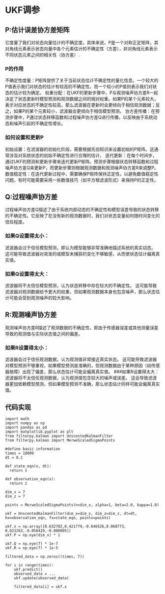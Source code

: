 # UKF调参
## P:估计误差协方差矩阵
它度量了我们对状态向量估计的不确定度。具体来说，P是一个对称正定矩阵，其对角线元素表示状态向量中各个元素估计的不确定性（方差），非对角线元素表示不同状态元素之间的相关性（协方差）.
### P的作用
不确定性度量：P矩阵提供了关于当前状态估计不确定性的量化信息。一个较大的P值表示我们对状态的估计有较高的不确定性，而一个较小的P值则表示我们对状态的估计较为确定。
权重分配：在UKF的更新步骤中，P与观测噪声协方差R一起决定了状态更新时模型预测和观测数据之间的相对权重。如果P的某个元素较大，表示对应状态的不确定性较高，那么滤波器在更新时会更倾向于相信观测数据；反之，如果P的某个元素较小，滤波器会更倾向于相信模型预测。
协方差传播：在预测步骤中，P通过状态转移函数和过程噪声协方差Q进行传播，以反映由于系统动态和噪声引起的不确定性增长。
### 如何设置和更新P
初始设置：在滤波器的初始化阶段，需要根据先验知识来设置初始的P矩阵。这通常涉及对系统状态的初始不确定性进行合理的估计。
迭代更新：在每个时间步，通过UKF的预测和更新步骤来迭代更新P矩阵。预测步骤根据状态转移函数和过程噪声协方差Q来更新P，而更新步骤则根据观测数据和观测噪声协方差R来调整P。
数值稳定性：在迭代更新过程中，需要确保P矩阵保持正定性，以避免数值稳定性问题。有时可能需要采用一些数值技巧（如平方根滤波形式）来保持P的正定性。
## Q:过程噪声协方差
过程噪声协方差Q描述了由于系统内部动态的不确定性和模型误差导致的状态转移的不确定性。它反映了在没有新的观测数据时，我们对状态变量如何随时间变化的信任程度。
### 如果Q设置得太小：
滤波器会过于信任模型预测，即认为模型能够非常准确地描述系统的真实动态。
这可能导致滤波器对突发的或模型未捕获的变化不够敏感，从而使状态估计偏离真实值。
### 如果Q设置得太大：
滤波器将不太信任模型预测，认为状态转移中存在较大的不确定性。
这可能导致滤波器对观测数据给予更大的权重，但如果观测数据本身也包含噪声，那么状态估计可能会受到观测噪声的较大影响。
## R:观测噪声协方差
观测噪声协方差R描述了观测数据的不确定性，即由于传感器误差或其他测量误差导致的观测值与实际状态值之间的偏差。
### 如果R设置得太小：
滤波器会过于信任观测数据，认为观测值非常接近真实状态。
这可能导致滤波器对模型预测不够重视，如果模型预测是准确的，但观测数据由于某种原因（如传感器故障）出现了偏差，那么状态估计可能会偏离真实值。
###如果R设置得太大：
滤波器将不太信任观测数据，认为观测值包含较大的噪声或误差。
这会导致滤波器更加依赖模型预测，但如果模型预测不准确，那么状态估计同样可能会偏离真实值。

## 代码实现
```
import math
import numpy as np
import pandas as pd
import matplotlib.pyplot as plt
from filterpy.kalman import UnscentedKalmanFilter
from filterpy.kalman import MerweScaledSigmaPoints

#define basic information
times = 18000
dt = 0.1

def state_eqn(x, dt):
  return x

def observation_eqn(x):
  return z

dim_x = 7  
dim_z = 7  

points = MerweScaledSigmaPoints(n=dim_x, alpha=1, beta=2.0, kappa=1.0)

ukf = UnscentedKalmanFilter(dim_x=dim_x, dim_z=dim_z, dt=dt, hx=observation_eqn, fx=state_eqn, points=points)

ukf.x = np.array([0.632782,0.421779,-0.646526,0.060773, 0.021263,-0.058420,-0.000005])
ukf.P = np.eye(dim_x) * 1 

ukf.Q = np.eye(7) * 1e-7  
ukf.R = np.eye(7) * 1e-5 

filtered_data = np.zeros((times, 7))

for i in range(times):
    ukf.predict()
    observed_data = ...
    ukf.update(observed_data)

    filtered_data[i] = ukf.x
```
